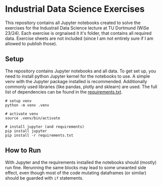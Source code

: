 # Industrial Data Science Exercises

This repository contains all Jupyter notebooks created to solve the exercises for the Industrail Data Science lecture at TU Dortmund (WiSe 23/24). Each exercise is orgnaised it it's folder, that contains all required data. Exercise sheets are not included (since I am not entirely sure if I am allowed to publish those).

## Setup

The repository contains Jupyter notebooks and all data. To get set up, you need to install python Jupyter kernel for the notebooks to use. A simple venv with the Jupyter package installed is recommended. Additionally commonly used libraries (like pandas, plotly and sklearn) are used. The full list of dependencies can be found in the [requirements.txt](requirements.txt).

```shell
# setup venv
python -m venv .venv

# activate venv
source .venv/bin/activate

# install jupyter (and requirements)
pip install jupyter
pip install -r requirements.txt
```

## How to Run

With Jupyter and the requirements installed the notebooks should (mostly) run fine. Rerunning the same blocks may lead to some unwanted side effect, even though most of the code mutating dataframes (or similar) should be guarded with `if` statements.
